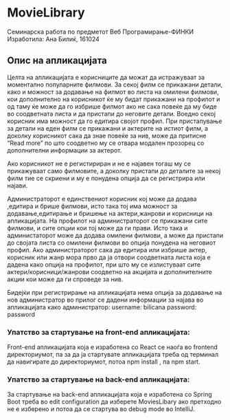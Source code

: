 # MovieLibrary
Семинарска работа по предметот Веб Програмирање-ФИНКИ
Изработила: Ана Билиќ, 161024

## Опис на апликацијата 
Целта на апликацијата е корисниците да можат да истражуваат за моментално популарните филмови. За секој филм се прикажани детали, како и можност за додавање на филмот во листа на омилени филмови, кои дополнително на корисникот ќе му бидат прикажани на профилот и од таму ќе може да го избрише филмот ако не сака повеќе да му биде во соодветната листа и да пристапи до неговите детали. Воедно секој корисник има можност да го едитира својот профил. 
При пристапување за детали на еден филм се прикажани и актерите на истиот филм, а доколку корисникот сака да знае повеќе за нив, може да притисне “Read more” по што соодветно му се отвара модален прозорец со дополнителни информации за актерот.

Ако корисникот не е регистириран и не е најавен тогаш му се прикажуваат само филмовите, а доколку пристапи до деталите за некој филм тие се скриени и му е понудена опција да се регистрира или најави.

Администраторот е единствениот корисник кој може да додава ,едитира и брише филмови, исто така тој има можност за додавање,едитирање и бришење на актери,жанрови и корисници на апликацијата. На профилот на администраторот се прикажани сите филмови, и сите опции кои тој може да ги прави. Исто така и администаторот може да додава омилени филмови, а може да пристапи до својата листа со омилени филмови во опција понудена на неговиот профил. 
Ако администраторот сака да едитира или избрише актер, корисник или жанр мора прво да ја отвори соодветната листа која е дадена како опција на профилот, при што му се излистуваат сите актери/корисници/жанрови соодветно на акцијата и дополнителните акции кои може да ги спроведе за нив.

Бидејќи при регистрирање на апликацијата нема опција за додавање на нов администратор во прилог се дадени информации за најава во апликацијата како администратор:
username: bilicana
password: password

### Упатство за стартување на front-end апликацијата:

Front-end апликацијата која е изработена со React се наоѓа во frontend директориумот, па за да ја стартувате апликацијата треба од терминал да навигирате до директориумот, потоа npm install , па npm start.

### Упатство за стартување на  back-end апликацијата:

За стартување на back-end апликацијата која е изработена со Spring Boot треба во edit configuration да изберете MoviesLibary ако претходно не е изберено и потоа да се стартува во debug mode во IntelliJ.

